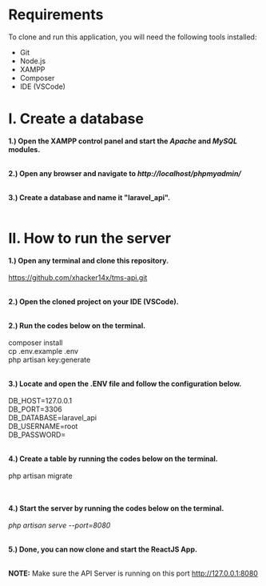 # Requirements
To clone and run this application, you will need the following tools installed:
- Git
- Node.js
- XAMPP
- Composer
- IDE (VSCode)

# I. Create a database
<b>1.) Open the XAMPP control panel and start the <i>Apache</i> and <i>MySQL</i> modules.</b><br /><br />

<b>2.) Open any browser and navigate to <i>http://localhost/phpmyadmin/</i></b> <br /><br />

<b>3.) Create a database and name it "laravel_api". </b> <br /><br />

# II. How to run the server
<b>1.) Open any terminal and clone this repository.</b><br /><br />
https://github.com/xhacker14x/tms-api.git<br /><br />

<b>2.) Open the cloned project on your IDE (VSCode).</b> <br /><br />

<b>2.) Run the codes below on the terminal.</b> <br /><br />
composer install<br />
cp .env.example .env<br />
php artisan key:generate<br /><br />

<b>3.) Locate and open the .ENV file and follow the configuration below. </b><br /><br />
DB_HOST=127.0.0.1<br />
DB_PORT=3306<br />
DB_DATABASE=laravel_api <br />
DB_USERNAME=root <br />
DB_PASSWORD= <br /><br />

<b>4.) Create a table by running the codes below on the terminal. </b><br /><br />
php artisan migrate<br /><br /><br />

<b>4.) Start the server by running the codes below on the terminal.</b> <br /><br />
<i>php artisan serve --port=8080</i> <br /><br />

<b>5.) Done, you can now clone and start the ReactJS App.</b> <br /><br />

<b>NOTE:</b> Make sure the API Server is running on this port http://127.0.0.1:8080

